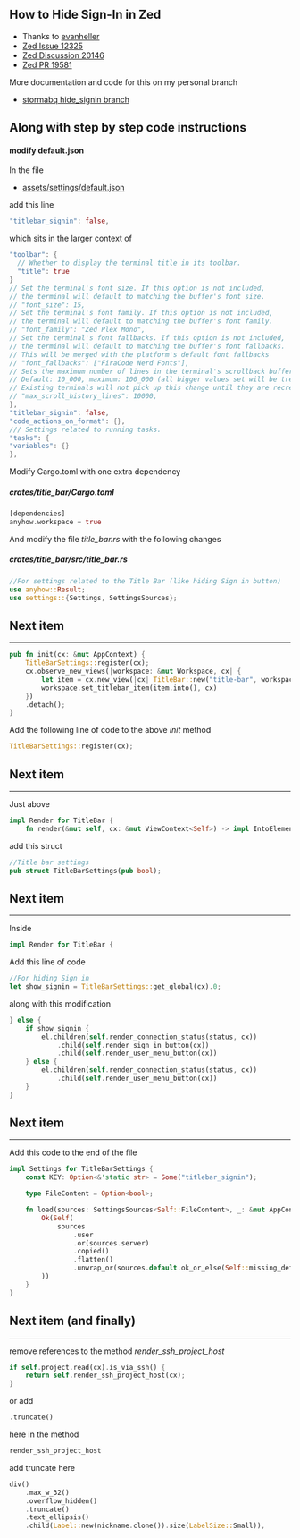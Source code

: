
## How to Hide Sign-In in Zed

- Thanks to [evanheller](https://github.com/evanheller)
- [Zed Issue 12325](https://github.com/zed-industries/zed/issues/12325#issuecomment-2432769188)
- [Zed Discussion 20146](https://github.com/zed-industries/zed/discussions/20146)
- [Zed PR 19581](https://github.com/zed-industries/zed/pull/19581)

More documentation and code for this on my personal branch

- [stormabq hide_signin branch](https://github.com/stormabq/zed/tree/hide_signin)

## Along with step by step code instructions

#### modify default.json

In the file

- [assets/settings/default.json](https://github.com/zed-industries/zed/blob/main/assets/settings/default.json)

add this line

```rust
"titlebar_signin": false,
```

which sits in the larger context of

```rust
"toolbar": {
  // Whether to display the terminal title in its toolbar.
  "title": true
}
// Set the terminal's font size. If this option is not included,
// the terminal will default to matching the buffer's font size.
// "font_size": 15,
// Set the terminal's font family. If this option is not included,
// the terminal will default to matching the buffer's font family.
// "font_family": "Zed Plex Mono",
// Set the terminal's font fallbacks. If this option is not included,
// the terminal will default to matching the buffer's font fallbacks.
// This will be merged with the platform's default font fallbacks
// "font_fallbacks": ["FiraCode Nerd Fonts"],
// Sets the maximum number of lines in the terminal's scrollback buffer.
// Default: 10_000, maximum: 100_000 (all bigger values set will be treated as 100_000), 0 disables the scrolling.
// Existing terminals will not pick up this change until they are recreated.
// "max_scroll_history_lines": 10000,
},
"titlebar_signin": false,
"code_actions_on_format": {},
/// Settings related to running tasks.
"tasks": {
"variables": {}
},
```

Modify Cargo.toml with one extra dependency

##### crates/title_bar/Cargo.toml

```rust
[dependencies]
anyhow.workspace = true
```

And modify the file *title_bar.rs* with the following changes

##### crates/title_bar/src/title_bar.rs

```rust
//For settings related to the Title Bar (like hiding Sign in button)
use anyhow::Result;
use settings::{Settings, SettingsSources};
```

## Next item
---

```rust
pub fn init(cx: &mut AppContext) {
    TitleBarSettings::register(cx);
    cx.observe_new_views(|workspace: &mut Workspace, cx| {
        let item = cx.new_view(|cx| TitleBar::new("title-bar", workspace, cx));
        workspace.set_titlebar_item(item.into(), cx)
    })
    .detach();
}
```

Add the following line of code to the above *init* method

```rust
TitleBarSettings::register(cx);
```

## Next item
---

Just above

```rust
impl Render for TitleBar {
    fn render(&mut self, cx: &mut ViewContext<Self>) -> impl IntoElement {
```

add this struct

```rust
//Title bar settings
pub struct TitleBarSettings(pub bool);
```

## Next item
---

Inside

```rust
impl Render for TitleBar {
```

Add this line of code

```rust
//For hiding Sign in
let show_signin = TitleBarSettings::get_global(cx).0;
```

along with this modification

```rust
} else {
    if show_signin {
        el.children(self.render_connection_status(status, cx))
            .child(self.render_sign_in_button(cx))
            .child(self.render_user_menu_button(cx))
    } else {
        el.children(self.render_connection_status(status, cx))
            .child(self.render_user_menu_button(cx))
    }
}
```

## Next item
---

Add this code to the end of the file

```rust
impl Settings for TitleBarSettings {
    const KEY: Option<&'static str> = Some("titlebar_signin");

    type FileContent = Option<bool>;

    fn load(sources: SettingsSources<Self::FileContent>, _: &mut AppContext) -> Result<Self> {
        Ok(Self(
            sources
                .user
                .or(sources.server)
                .copied()
                .flatten()
                .unwrap_or(sources.default.ok_or_else(Self::missing_default)?),
        ))
    }
}
```

## Next item (and finally)
---

remove references to the method *render_ssh_project_host*

```rust
if self.project.read(cx).is_via_ssh() {
    return self.render_ssh_project_host(cx);
}
```

or add

```rust
.truncate()
```

here in the method

```rust
render_ssh_project_host
```

add truncate here

```rust
div()
    .max_w_32()
    .overflow_hidden()
    .truncate()
    .text_ellipsis()
    .child(Label::new(nickname.clone()).size(LabelSize::Small)),
```
